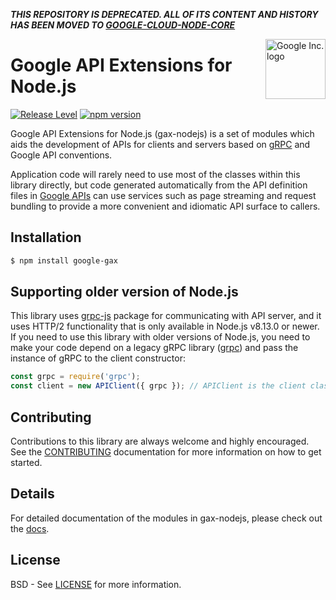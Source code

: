 **_THIS REPOSITORY IS DEPRECATED. ALL OF ITS CONTENT AND HISTORY HAS BEEN MOVED TO [GOOGLE-CLOUD-NODE-CORE](https://github.com/googleapis/google-cloud-node-core)_**

<img src="https://avatars0.githubusercontent.com/u/1342004?v=3&s=96" alt="Google Inc. logo" title="Google" align="right" height="96" width="96"/>

# Google API Extensions for Node.js

[![Release Level][releaselevelimg]][releaselevel]
[![npm version][npmimg]][npm]

Google API Extensions for Node.js (gax-nodejs) is a set of modules which aids the development of APIs for clients and servers based on [gRPC][grpc] and Google API conventions.

Application code will rarely need to use most of the classes within this library directly, but code generated automatically from the API definition files in [Google APIs][googleapis] can use services such as page streaming and request bundling to provide a more convenient and idiomatic API surface to callers.

## Installation
```sh
$ npm install google-gax
```

## Supporting older version of Node.js

This library uses [grpc-js](https://www.npmjs.com/package/@grpc/grpc-js) package for communicating with API server, and it uses HTTP/2 functionality
that is only available in Node.js v8.13.0 or newer. If you need to use this library with older versions of Node.js, you need to make your code depend
on a legacy gRPC library ([grpc](https://www.npmjs.com/package/grpc)) and pass the instance of gRPC to the client constructor:

```js
const grpc = require('grpc');
const client = new APIClient({ grpc }); // APIClient is the client class you use, e.g. SpeechClient, etc.
```

## Contributing
Contributions to this library are always welcome and highly encouraged.  See the [CONTRIBUTING][contributing] documentation for more information on how to get started.

## Details
For detailed documentation of the modules in gax-nodejs, please check out the [docs][docs].

## License
BSD - See [LICENSE][license] for more information.

[contributing]: https://github.com/googleapis/gax-nodejs/blob/main/CONTRIBUTING.md
[docs]: http://googleapis.github.io/gax-nodejs/
[license]: https://github.com/googleapis/gax-nodejs/blob/main/LICENSE
[npmimg]: https://img.shields.io/npm/v/google-gax.svg
[npm]: https://www.npmjs.org/package/google-gax
[googleapis]: https://github.com/googleapis/googleapis/
[grpc]: http://grpc.io
[releaselevel]: https://cloud.google.com/terms/launch-stages
[releaselevelimg]: https://img.shields.io/badge/release%20level-general%20availability%20%28GA%29-brightgreen.svg?style=flat
